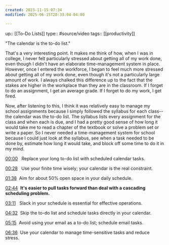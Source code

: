 ```yaml
---
created: 2023-11-15 07:34
modified: 2025-06-15T20:33:04-04:00

---
```

up::  [[To-Do Lists]]
type:: #source/video
tags:: [[productivity]]

"The calendar is the to-do list."

That's a very interesting point. It makes me think of how, when I was in college, I never felt particularly stressed about getting all of my work done, even though I didn't have an elaborate time-management system in place. However, once I entered the workforce, I began to feel much more stressed about getting all of my work done, even though it's not a particularly large amount of work. I always chalked this difference up to the fact that the stakes are higher in the workplace than they are in the classroom. If I forget to do an assignment, I get an average grade. If I forget to do my work, I get fired.


Now, after listening to this, I think it was relatively easy to manage my school assignments because I simply followed the syllabus for each class--the calendar was the to-do list. The syllabus lists every assignment for the class and when each is due, and I had a pretty good sense of how long it would take me to read a chapter of the textbook or solve a problem set or write a paper. So I never needed a time-management system for school because I could just look at the syllabus, see when a task needed to be done by, estimate how long it would take, and block off some time to do it in my mind.


[00:00](https://www.youtube.com/watch?v=UneF4tCVHFk&t=0s) 
️ Replace your long to-do list with scheduled calendar tasks.

[00:28](https://www.youtube.com/watch?v=UneF4tCVHFk&t=28s) 
 Use your finite time wisely; your calendar is the real constraint.

[01:38](https://www.youtube.com/watch?v=UneF4tCVHFk&t=98s) 
️Aim for about 50% open space in your daily schedule.

[02:44](https://www.youtube.com/watch?v=UneF4tCVHFk&t=164s) 
**It's easier to pull tasks forward than deal with a cascading scheduling problem.**

[03:11](https://www.youtube.com/watch?v=UneF4tCVHFk&t=191s) 
 Slack in your schedule is essential for effective operations.

[04:32](https://www.youtube.com/watch?v=UneF4tCVHFk&t=272s) 
Skip the to-do list and schedule tasks directly in your calendar.

[05:15](https://www.youtube.com/watch?v=UneF4tCVHFk&t=315s) 
Avoid using your email as a to-do list; schedule email tasks.

[06:36](https://www.youtube.com/watch?v=UneF4tCVHFk&t=396s) 
Use your calendar to manage time-sensitive tasks and reduce stress.
